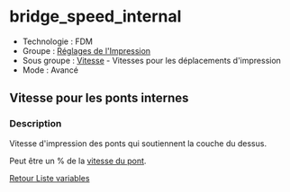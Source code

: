 # bridge_speed_internal

* Technologie : FDM
* Groupe : [Réglages de l'Impression](../print_settings/print_settings.md)
* Sous groupe : [Vitesse](../print_settings/print_settings.md#vitesse) - Vitesses pour les déplacements d'impression
* Mode : Avancé

## Vitesse pour les ponts internes

### Description

Vitesse d'impression des ponts qui soutiennent la couche du dessus.

Peut être un % de la [vitesse du pont](bridge_speed.md).


[Retour Liste variables](variable_list.md)